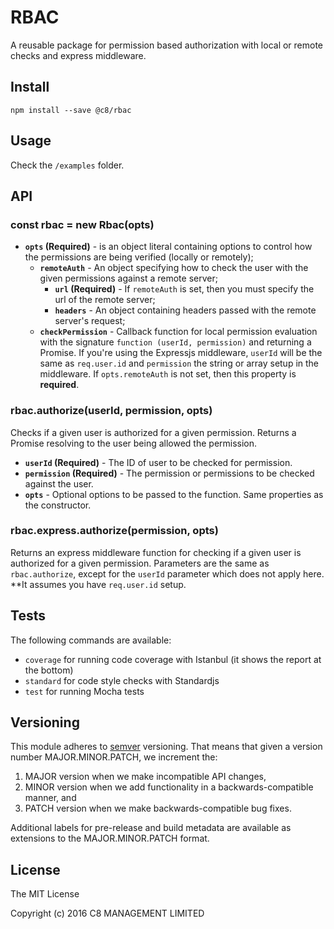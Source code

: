 # RBAC
A reusable package for permission based authorization with local or remote checks and express middleware.

## Install
```
npm install --save @c8/rbac
```

## Usage
Check the `/examples` folder.

## API
### const rbac = new Rbac(opts)
 * **`opts` (Required)** -  is an object literal containing options to control how the permissions are being verified (locally or remotely);
   * **`remoteAuth`** - An object specifying how to check the user with the given permissions against a remote server;
     * **`url` (Required)** - If `remoteAuth` is set, then you must specify the url of the remote server;
     * **`headers`** - An object containing headers passed with the remote server's request;
   * **`checkPermission`** - Callback function for local permission evaluation with the signature `function (userId, permission)` and returning a Promise. If you're using the Expressjs middleware, `userId` will be the same as `req.user.id` and `permission` the string or array setup in the middleware. If `opts.remoteAuth` is not set, then this property is **required**.

### rbac.authorize(userId, permission, opts)
   Checks if a given user is authorized for a given permission. Returns a Promise resolving to the user being allowed the
   permission.
   * **`userId` (Required)** - The ID of user to be checked for permission.
   * **`permission` (Required)** - The permission or permissions to be checked against the user.
   * **`opts`** - Optional options to be passed to the function. Same properties as the constructor.

### rbac.express.authorize(permission, opts)
 Returns an express middleware function for checking if a given user is authorized for a given permission.
 Parameters are the same as `rbac.authorize`, except for the `userId` parameter which does not apply here. **It assumes you
 have `req.user.id` setup.

## Tests

The following commands are available:
+ `coverage` for running code coverage with Istanbul (it shows the report at the bottom)
+ `standard` for code style checks with Standardjs
+ `test` for running Mocha tests

## Versioning
This module adheres to [semver](http://semver.org/) versioning. That means that given a version number MAJOR.MINOR.PATCH, we increment the:

1. MAJOR version when we make incompatible API changes,
2. MINOR version when we add functionality in a backwards-compatible manner, and
3. PATCH version when we make backwards-compatible bug fixes.

Additional labels for pre-release and build metadata are available as extensions to the MAJOR.MINOR.PATCH format.

## License
The MIT License

Copyright (c) 2016 C8 MANAGEMENT LIMITED
